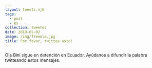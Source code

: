 ```yaml
---
layout: tweets.njk
tags:
  - post
  - es
collection: tweetes
date: 2019-05-02
image: /img/freeola.jpg
title: Por favor, twittea esto!
---
```

Ola Bini sigue en detención en Ecuador. Ayúdanos a difundir la palabra twitteando estos mensajes.
